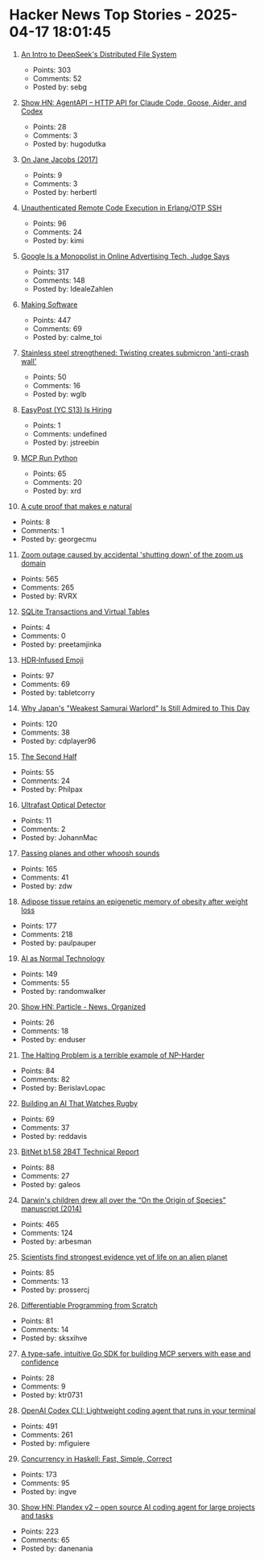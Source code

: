 # Hacker News Top Stories - 2025-04-17 18:01:45

1. [An Intro to DeepSeek's Distributed File System](https://maknee.github.io/blog/2025/3FS-Performance-Journal-1/)
   - Points: 303
   - Comments: 52
   - Posted by: sebg

2. [Show HN: AgentAPI – HTTP API for Claude Code, Goose, Aider, and Codex](https://github.com/coder/agentapi)
   - Points: 28
   - Comments: 3
   - Posted by: hugodutka

3. [On Jane Jacobs (2017)](https://salmagundi.skidmore.edu/articles/75-on-jane-jacobs)
   - Points: 9
   - Comments: 3
   - Posted by: herbertl

4. [Unauthenticated Remote Code Execution in Erlang/OTP SSH](https://nvd.nist.gov/vuln/detail/CVE-2025-32433)
   - Points: 96
   - Comments: 24
   - Posted by: kimi

5. [Google Is a Monopolist in Online Advertising Tech, Judge Says](https://www.nytimes.com/2025/04/17/technology/google-ad-tech-antitrust-ruling.html)
   - Points: 317
   - Comments: 148
   - Posted by: IdealeZahlen

6. [Making Software](https://www.makingsoftware.com/)
   - Points: 447
   - Comments: 69
   - Posted by: calme_toi

7. [Stainless steel strengthened: Twisting creates submicron 'anti-crash wall'](https://techxplore.com/news/2025-04-stainless-steel-technique-submicron-anti.html)
   - Points: 50
   - Comments: 16
   - Posted by: wglb

8. [EasyPost (YC S13) Is Hiring](https://www.easypost.com/careers)
   - Points: 1
   - Comments: undefined
   - Posted by: jstreebin

9. [MCP Run Python](https://github.com/pydantic/pydantic-ai/tree/main/mcp-run-python)
   - Points: 65
   - Comments: 20
   - Posted by: xrd

10. [A cute proof that makes e natural](https://www.poshenloh.com/e/)
   - Points: 8
   - Comments: 1
   - Posted by: georgecmu

11. [Zoom outage caused by accidental 'shutting down' of the zoom.us domain](https://status.zoom.us/incidents/pw9r9vnq5rvk)
   - Points: 565
   - Comments: 265
   - Posted by: RVRX

12. [SQLite Transactions and Virtual Tables](https://misfra.me/2025/sqlite-transactions-and-virtual-tables/)
   - Points: 4
   - Comments: 0
   - Posted by: preetamjinka

13. [HDR‑Infused Emoji](https://sharpletters.net/2025/04/16/hdr-emoji/)
   - Points: 97
   - Comments: 69
   - Posted by: tabletcorry

14. [Why Japan's "Weakest Samurai Warlord" Is Still Admired to This Day](https://www.tokyoweekender.com/art_and_culture/japanese-culture/oda-ujiharu-the-weakest-samurai-warlord/)
   - Points: 120
   - Comments: 38
   - Posted by: cdplayer96

15. [The Second Half](https://ysymyth.github.io/The-Second-Half/)
   - Points: 55
   - Comments: 24
   - Posted by: Philpax

16. [Ultrafast Optical Detector](https://www.tdk.com/en/about_tdk/innovation/spin-photo-detector/index.html)
   - Points: 11
   - Comments: 2
   - Posted by: JohannMac

17. [Passing planes and other whoosh sounds](https://www.windytan.com/2025/04/passing-planes-and-other-whoosh-sounds.html)
   - Points: 165
   - Comments: 41
   - Posted by: zdw

18. [Adipose tissue retains an epigenetic memory of obesity after weight loss](https://www.nature.com/articles/s41586-024-08165-7)
   - Points: 177
   - Comments: 218
   - Posted by: paulpauper

19. [AI as Normal Technology](https://knightcolumbia.org/content/ai-as-normal-technology)
   - Points: 149
   - Comments: 55
   - Posted by: randomwalker

20. [Show HN: Particle - News, Organized](https://apps.apple.com/us/app/particle-news/id6683283775)
   - Points: 26
   - Comments: 18
   - Posted by: enduser

21. [The Halting Problem is a terrible example of NP-Harder](https://buttondown.com/hillelwayne/archive/the-halting-problem-is-a-terrible-example-of-np/)
   - Points: 84
   - Comments: 82
   - Posted by: BerislavLopac

22. [Building an AI That Watches Rugby](https://nickjones.tech/ai-watching-rugby/)
   - Points: 69
   - Comments: 37
   - Posted by: reddavis

23. [BitNet b1.58 2B4T Technical Report](https://arxiv.org/abs/2504.12285)
   - Points: 88
   - Comments: 27
   - Posted by: galeos

24. [Darwin's children drew all over the “On the Origin of Species” manuscript (2014)](https://theappendix.net/posts/2014/02/darwins-children-drew-vegetable-battles-on-the-origin-of-species)
   - Points: 465
   - Comments: 124
   - Posted by: arbesman

25. [Scientists find strongest evidence yet of life on an alien planet](https://www.reuters.com/science/scientists-find-strongest-evidence-yet-life-an-alien-planet-2025-04-16/)
   - Points: 85
   - Comments: 13
   - Posted by: prossercj

26. [Differentiable Programming from Scratch](https://thenumb.at/Autodiff/)
   - Points: 81
   - Comments: 14
   - Posted by: sksxihve

27. [A type-safe, intuitive Go SDK for building MCP servers with ease and confidence](https://github.com/ktr0731/go-mcp)
   - Points: 28
   - Comments: 9
   - Posted by: ktr0731

28. [OpenAI Codex CLI: Lightweight coding agent that runs in your terminal](https://github.com/openai/codex)
   - Points: 491
   - Comments: 261
   - Posted by: mfiguiere

29. [Concurrency in Haskell: Fast, Simple, Correct](https://bitbashing.io/haskell-concurrency.html)
   - Points: 173
   - Comments: 95
   - Posted by: ingve

30. [Show HN: Plandex v2 – open source AI coding agent for large projects and tasks](https://github.com/plandex-ai/plandex)
   - Points: 223
   - Comments: 65
   - Posted by: danenania

